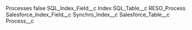 <?xml version="1.0" encoding="UTF-8"?>
<CustomMetadata xmlns="http://soap.sforce.com/2006/04/metadata" xmlns:xsi="http://www.w3.org/2001/XMLSchema-instance" xmlns:xsd="http://www.w3.org/2001/XMLSchema">
    <label>Processes</label>
    <protected>false</protected>
    <values>
        <field>SQL_Index_Field__c</field>
        <value xsi:type="xsd:string">Index</value>
    </values>
    <values>
        <field>SQL_Table__c</field>
        <value xsi:type="xsd:string">RESO_Process</value>
    </values>
    <values>
        <field>Salesforce_Index_Field__c</field>
        <value xsi:type="xsd:string">Synchro_Index__c</value>
    </values>
    <values>
        <field>Salesforce_Table__c</field>
        <value xsi:type="xsd:string">Process__c</value>
    </values>
</CustomMetadata>

